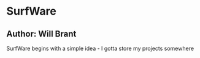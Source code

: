 # SurfWare
## Author: Will Brant
SurfWare begins with a simple idea - I gotta store my projects somewhere

